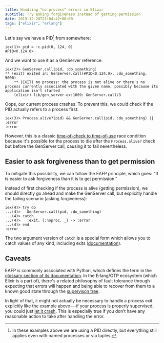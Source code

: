 ```yaml
---
title: Handling "no process" errors in Elixir
subtitle: Try asking forgiveness instead of getting permission
date: 2019-12-28T21:04:42+08:00
tags: ["elixir", "erlang"]
---
```


Let's say we have a PID[^1] from somewhere:

```
iex(1)> pid = :c.pid(0, 124, 0)
#PID<0.124.0>
```

And we want to use it as a GenServer reference:

```
iex(2)> GenServer.call(pid, :do_something)
** (exit) exited in: GenServer.call(#PID<0.124.0>, :do_something, 5000)
    ** (EXIT) no process: the process is not alive or there's no process currently associated with the given name, possibly because its application isn't started
    (elixir) lib/gen_server.ex:1009: GenServer.call/3
```

Oops, our current process crashes. To prevent this, we could check if
the PID actually refers to a process first:

```
iex(3)> Process.alive?(pid) && GenServer.call(pid, :do_something) || :error
:error
```

However, this is a classic [time-of-check to
time-of-use](https://en.wikipedia.org/wiki/Time-of-check_to_time-of-use) race
condition because it's possible for the process to die after the
`Process.alive?` check but before the GenServer call, causing it to fail
nevertheless.

## Easier to ask forgiveness than to get permission

To mitigate this possibility, we can follow the EAFP principle, which goes: "It
is easier to ask forgiveness than it is to get permission." 

Instead of first checking if the process is alive (getting permission), we
should directly go ahead and make the GenServer call, but explicitly handle the
failing scenario (asking forgiveness): 

```
iex(4)> try do
...(4)>   GenServer.call(pid, :do_something)
...(4)> catch
...(4)>   :exit, {:noproc, _} -> :error
...(4)> end
:error
```

The two argument version of `catch` is a special form which allows you to catch
values of any kind, including exits
([documentation](https://hexdocs.pm/elixir/Kernel.SpecialForms.html#try/1-catching-values-of-any-kind)).

## Caveats

EAFP is commonly associated with Python, which defines the term in the [glossary
section of its
documentation](https://docs.python.org/3/glossary.html#term-eafp). In the
Erlang/OTP ecosystem (which Elixir is a part of), there's a related philosophy
of  fault tolerance through expecting that errors will happen and being able to
recover from them to a known good state through the [supervison
tree](https://erlang.org/doc/design_principles/sup_princ.html).

In light of that, it might not actually be necessary to handle a process exit
explicitly like the example above---if your process is properly supervised, you
could just [let it crash](https://wiki.c2.com/?LetItCrash). This is especially
true if you don't have any reasonable action to take after handling the error.

[^1]: In these examples above we are using a PID directly, but everything still
  applies even with named processes or via tuples.
